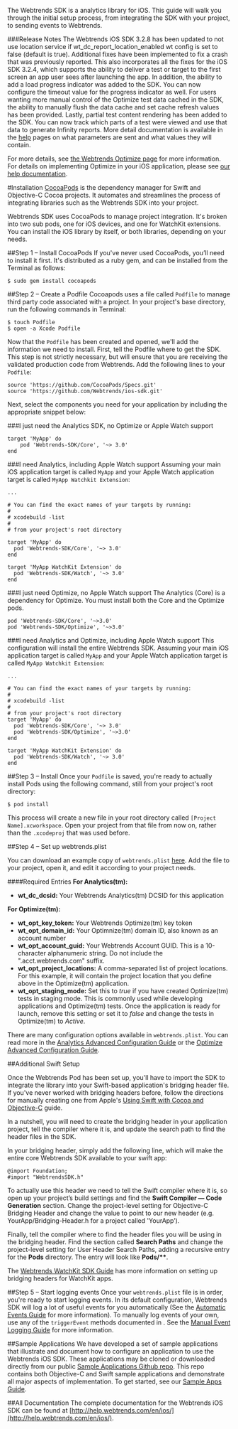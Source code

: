 [Cocoapods]: https://cocoapods.org "Cocoapods Home Page"
[plist]: http://help.webtrends.com/en/ios/docs/webtrends.plist "webtrends.plist"
[AnaConfig]: Analytics---Advanced-Configuration-Guide.html "Analytics Advanced Configuration Guide"
[OptConfig]: Optimize---Advanced-Configuration-Guide.html "Optimize Advanced Configuration Guide"
[Swift]: https://developer.apple.com/library/prerelease/ios/documentation/Swift/Conceptual/BuildingCocoaApps/MixandMatch.html "Using Swift with Cocoa"
[WatchGuide]: Analytics---Webtrends-WatchKit-SDK-Guide.html "Webtrends WatchKit Guide"
[AutoEvents]: Analytics---Automatic-Events-Guide.html "Automatic Events Guide"
[ManualEvents]: Analytics---Manual-Events-Guide.html "Manual Events Guide"
[SampleAppRepo]: https://github.com/Webtrends/mobile-sdk-sample-apps "Sample App Github Repo"
[SampleAppGuide]: Sample-Applications-Guide.html "Sample App Guide"
[Optimize]: http://www.webtrends.com/testing-targeting-optimization/ "Webtrends Optimize"
[help]: http://help.webtrends.com/en/ios/ "Webtrends iOS Library Help"

The Webtrends SDK is a analytics library for iOS. This guide will walk you through the initial setup process, from integrating the SDK with your project, to sending events to Webtrends.

###Release Notes
The Webtrends iOS SDK 3.2.8 has been updated to not use location service if wt_dc_report_location_enabled wt config is set to false (default is true).  Additional fixes have been implemented to fix a crash that was previously reported.  This also incorporates all the fixes for the iOS SDK 3.2.4, which supports the ability to deliver a test or target to the first screen an app user sees after launching the app. In addition, the ability to add a load progress indicator was added to the SDK. You can now configure the timeout value for the progress indicator as well. For users wanting more manual control of the Optimize test data cached in the SDK, the ability to manually flush the data cache and set cache refresh values has been provided. Lastly, partial test content rendering has been added to the SDK. You can now track which parts of a test were viewed and use that data to generate Infinity reports. More detail documentation is available in the [help] pages on what parameters are sent and what values they will contain.

For more details, see [the Webtrends Optimize page][Optimize] for more information. For details on implementing Optimize in your iOS application, please see [our help documentation][help].


#Installation
[CocoaPods][Cocoapods] is the dependency manager for Swift and Objective-C Cocoa projects. It automates and streamlines the process of integrating libraries such as the Webtrends SDK into your project.

Webtrends SDK uses CocoaPods to manage project integration. It's broken into two sub pods, one for iOS devices, and one for WatchKit extensions. You can install the iOS library by itself, or both libraries, depending on your needs.

##Step 1 – Install CocoaPods
If you've never used CocoaPods, you’ll need to install it first. It's distributed as a ruby gem, and can be installed from the Terminal as follows:

	$ sudo gem install cocoapods

##Step 2 – Create a Podfile
Cocoapods uses a file called `Podfile` to manage third party code associated with a project. In your project's base directory, run the following commands in Terminal:

	$ touch Podfile
	$ open -a Xcode Podfile

Now that the `Podfile` has been created and opened, we'll add the information we need to install. First, tell the Podfile where to get the SDK. This step is not strictly necessary, but will ensure that you are receiving the validated production code from Webtrends. Add the following lines to your `Podfile`:

	source 'https://github.com/CocoaPods/Specs.git'
	source 'https://github.com/Webtrends/ios-sdk.git'

Next, select the components you need for your application by including the appropriate snippet below:

###I just need the Analytics SDK, no Optimize or Apple Watch support
	
	target 'MyApp' do
        pod 'Webtrends-SDK/Core', '~> 3.0'
	end
	

###I need Analytics, including Apple Watch support
Assuming your main iOS application target is called `MyApp` and your Apple Watch application target is called `MyApp Watchkit Extension`: 

	...
	
	# You can find the exact names of your targets by running:
	#
	# xcodebuild -list
	#
	# from your project's root directory
	
	target 'MyApp' do
	  pod 'Webtrends-SDK/Core', '~> 3.0'
	end
	
	target 'MyApp WatchKit Extension' do
	  pod 'Webtrends-SDK/Watch', '~> 3.0'
	end	

###I just need Optimize, no Apple Watch support
The Analytics (Core) is a dependency for Optimize. You must install both the Core and the Optimize pods.

	pod 'Webtrends-SDK/Core', '~>3.0'
	pod 'Webtrends-SDK/Optimize', '~>3.0'

###I need Analytics and Optimize, including Apple Watch support
This configuration will install the entire Webtrends SDK.  Assuming your main iOS application target is called `MyApp` and your Apple Watch application target is called `MyApp Watchkit Extension`: 

	...
	
	# You can find the exact names of your targets by running:
	#
	# xcodebuild -list
	#
	# from your project's root directory
	target 'MyApp' do
	  pod 'Webtrends-SDK/Core', '~> 3.0'
	  pod 'Webtrends-SDK/Optimize', '~>3.0'	  
	end
	
	target 'MyApp WatchKit Extension' do
	  pod 'Webtrends-SDK/Watch', '~> 3.0'
	end	

##Step 3 – Install
Once your `Podfile` is saved, you're ready to actually install Pods using the following command, still from your project's root directory:

	$ pod install

This process will create a new file in your root directory called `[Project Name].xcworkspace`. Open your project from that file from now on, rather than the `.xcodeproj` that was used before.

##Step 4 – Set up webtrends.plist

You can download an example copy of `webtrends.plist` [here][plist]. Add the file to your project, open it, and edit it according to your project needs.

####Required Entries
**For Analytics(tm):**

* **wt_dc_dcsid:** Your Webtrends Analytics(tm) DCSID for this application

**For Optimize(tm):**

* **wt_opt_key_token:** Your Webtrends Optimize(tm) key token
* **wt_opt_domain_id:** Your Optimnize(tm) domain ID, also known as an account number
* **wt_opt_account_guid:** Your Webtrends Account GUID. This is a 10-character alphanumeric string. Do not include the ".acct.webtrends.com" suffix.
* **wt_opt_project_locations:** A comma-separated list of project locations. For this example, it will contain the project location that you define above in the Optimize(tm) application.
* **wt_opt_staging_mode:** Set this to *true* if you have created Optimize(tm) tests in staging mode. This is commonly used while developing applications and Optimize(tm) tests. Once the application is ready for launch, remove this setting or set it to *false* and change the tests in Optimize(tm) to *Active*.


There are many configuration options available in `webtrends.plist`. You can read more in the [Analytics Advanced Configuration Guide][AnaConfig] or the [Optimize Advanced Configuration Guide][OptConfig].

##Additional Swift Setup

Once the Webtrends Pod has been set up, you'll have to import the SDK to integrate the library into your Swift-based application's bridging header file. If you've never worked with bridging headers before, follow the directions for manually creating one from Apple's [Using Swift with Cocoa and Objective-C][Swift] guide.

In a nutshell, you will need to create the bridging header in your application project, tell the compiler where it is, and update the search path to find the header files in the SDK.

In your bridging header, simply add the following line, which will make the entire core Webtrends SDK available to your swift app:

<div class="objective_c-sample-code"><pre><code>@import Foundation;
#import "WebtrendsSDK.h"</code></pre></div>

To actually use this header we need to tell the Swift compiler where it is, so open up your project’s build settings and find the **Swift Compiler — Code Generation** section. Change the project-level setting for Objective-C Bridging Header and change the value to point to our new header (e.g. YourApp/Bridging-Header.h for a project called 'YourApp’).

Finally, tell the compiler where to find the header files you will be using in the bridging header. Find the section called **Search Paths** and change the project-level setting for User Header Search Paths, adding a recursive entry for the **Pods** directory. The entry will look like **Pods/\*\***.

The [Webtrends WatchKit SDK Guide][WatchGuide] has more information on setting up bridging headers for WatchKit apps.

##Step 5 – Start logging events
Once your `webtrends.plist` file is in order, you're ready to start logging events. In its default configuration, Webtrends SDK will log a lot of useful events for you automatically (See the [Automatic Events Guide][AutoEvents] for more information). To manually log events of your own, use any of the `triggerEvent` methods documented in <WTDataCollector>. See the [Manual Event Logging Guide][ManualEvents] for more information.

##Sample Applications
We have developed a set of sample applications that illustrate and document how to configure an application to use the Webtrends iOS SDK. These applications may be cloned or downloaded directly from our public [Sample Applications Github repo][SampleAppRepo]. This repo contains both Objective-C and Swift sample applications and demonstrate all major aspects of implementation. To get started, see our [Sample Apps Guide][SampleAppGuide].


##All Documentation
The complete documentation for the Webtrends iOS SDK can be found at 
[http://help.webtrends.com/en/ios/](http://help.webtrends.com/en/ios/).


